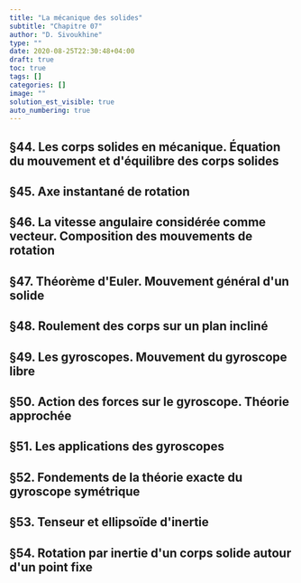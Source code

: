 ```yaml
---
title: "La mécanique des solides"
subtitle: "Chapitre 07"
author: "D. Sivoukhine"
type: ""
date: 2020-08-25T22:30:48+04:00
draft: true
toc: true
tags: []
categories: []
image: ""
solution_est_visible: true
auto_numbering: true
---
```


## §44. Les corps solides en mécanique. Équation du mouvement et d'équilibre des corps solides

## §45. Axe instantané de rotation

## §46. La vitesse angulaire considérée comme vecteur. Composition des mouvements de rotation

## §47. Théorème d'Euler. Mouvement général d'un solide

## §48. Roulement des corps sur un plan incliné

## §49. Les gyroscopes. Mouvement du gyroscope libre

## §50. Action des forces sur le gyroscope. Théorie approchée

## §51. Les applications des gyroscopes

## §52. Fondements de la théorie exacte du gyroscope symétrique

## §53. Tenseur et ellipsoïde d'inertie

## §54. Rotation par inertie d'un corps solide autour d'un point fixe